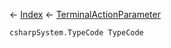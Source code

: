 ← [Index](Api-Index) ← [TerminalActionParameter](Sandbox.ModAPI.Ingame.TerminalActionParameter)

```csharpSystem.TypeCode TypeCode```